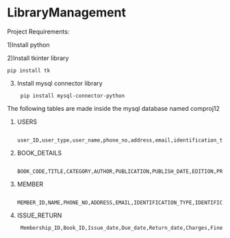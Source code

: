 # LibraryManagement

Project Requirements:


1)Install python

2)Install tkinter library

    pip install tk
  
3) Install mysql connector library
   
        pip install mysql-connector-python


   
The following tables are made inside the mysql database named comproj12

1) USERS

        user_ID,user_type,user_name,phone_no,address,email,identification_type,identification_no,password

2) BOOK_DETAILS

        BOOK_CODE,TITLE,CATEGORY,AUTHOR,PUBLICATION,PUBLISH_DATE,EDITION,PRICE,RACK_NO,ARRIVAL_DATE,SUPPLIER_ID

3) MEMBER

        MEMBER_ID,NAME,PHONE_NO,ADDRESS,EMAIL,IDENTIFICATION_TYPE,IDENTIFICATION_NO

4) ISSUE_RETURN

        Membership_ID,Book_ID,Issue_date,Due_date,Return_date,Charges,Fine
